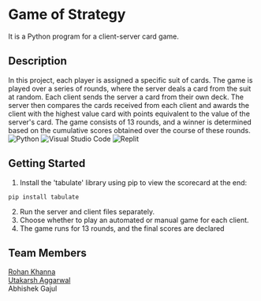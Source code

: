 # Game of Strategy

It is a Python program for a client-server card game.

## Description

In this project, each player is assigned a specific suit of cards. The game is played over a series of rounds, where the server deals a card from the suit at random. Each client sends the server a card from their own deck. The server then compares the cards received from each client and awards the client with the highest value card with points equivalent to the value of the server's card. The game consists of 13 rounds, and a winner is determined based on the cumulative scores obtained over the course of these rounds.
![Python](https://img.shields.io/badge/python-3670A0?style=for-the-badge&logo=python&logoColor=ffdd54)
![Visual Studio Code](https://img.shields.io/badge/Visual%20Studio%20Code-0078d7.svg?style=for-the-badge&logo=visual-studio-code&logoColor=white)
![Replit](https://img.shields.io/badge/Replit-DD1200?style=for-the-badge&logo=Replit&logoColor=white)

## Getting Started

1. Install the 'tabulate' library using pip to view the scorecard at the end:
```
pip install tabulate
```
2. Run the server and client files separately.
3. Choose whether to play an automated or manual game for each client.
4. The game runs for 13 rounds, and the final scores are declared

## Team Members

[Rohan Khanna](https://github.com/ro-rok)\
[Utakarsh Aggarwal](https://github.com/UtakarshAgg)\
Abhishek Gajul
